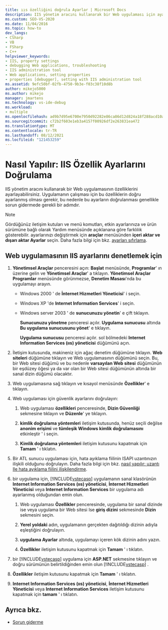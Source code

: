 ```yaml
---
title: ııs özelliğini doğrula Ayarlar | Microsoft Docs
description: IIS yönetim aracını kullanarak bir Web uygulaması için ayarladığınız IIS özellik ayarlarını doğrulama hakkında bilgi edinin.
ms.custom: SEO-VS-2020
ms.date: 11/04/2016
ms.topic: how-to
dev_langs:
- CSharp
- VB
- FSharp
- C++
helpviewer_keywords:
- IIS, property settings
- debugging Web applications, troubleshooting
- IIS administration tool
- Web applications, setting properties
- properties [debugger], setting with IIS administration tool
ms.assetid: 9efc50bf-02fb-4750-9b3e-f03c38f10d8b
author: mikejo5000
ms.author: mikejo
manager: jmartens
ms.technology: vs-ide-debug
ms.workload:
- multiple
ms.openlocfilehash: ad9b7d95e6700e7950d92282e86ca86d12d824a18f288acd10a3939b945bfb45
ms.sourcegitcommit: c72b2f603e1eb3a4157f00926df2e263831ea472
ms.translationtype: MT
ms.contentlocale: tr-TR
ms.lasthandoff: 08/12/2021
ms.locfileid: "121453259"
---
```

# <a name="how-to-verify-iis-property-settings"></a>Nasıl Yapılır: IIS Özellik Ayarlarını Doğrulama

IIS yönetim aracını kullanarak bir Web uygulamasının özelliklerini ayarlayabilirsiniz. Uygulamanın çalışması için bu özelliklerin doğru ayarlanmış olması gerekir, bu nedenle bu ayarların doğrulanması genellikle sorun gidermede gerekli bir adımdır.

> [!NOTE]
> Gördüğünüz iletişim kutuları ve menü komutları, etkin ayarlarınıza ve ürün sürümüne bağlı olarak Yardım menüsünde açıklanana göre farklılık gösterebilir. ayarlarınızı değiştirmek için **araçlar** menüsünden **içeri aktar ve dışarı aktar Ayarlar** seçin. Daha fazla bilgi için bkz. [ayarları sıfırlama](../ide/environment-settings.md#reset-settings).

## <a name="to-check-iis-settings-for-the-web-application"></a>Web uygulamasının IIS ayarlarını denetlemek için

1. **Yönetimsel Araçlar** penceresini açın: **Başlat** menüsünde, **Programlar**' ın üzerine gelin ve **Yönetimsel Araçlar**' a tıklayın. **Yönetimsel Araçlar** **Programlar** menüsünde görünmezse, **Denetim Masası**'nda bu uygulamayı arayın.

   - Windows 2000 ' de **İnternet Hizmetleri Yöneticisi**' i seçin.

   - Windows XP 'de **Internet Information Services**' i seçin.

   - Windows server 2003 ' de **sunucunuzu yönetin**' e çift tıklayın.

        **Sunucunuzu yönetme** penceresi açılır. **Uygulama sunucusu** altında **Bu uygulama sunucusunu yönet**' e tıklayın.

        **Uygulama sunucusu** penceresi açılır. sol bölmedeki **Internet Information Services (ııs) yöneticisi** düğümünü açın.

2. İletişim kutusunda, makineniz için ağaç denetim düğümüne tıklayın. **Web siteleri** düğümüne tıklayın ve Web uygulamasının düğümünü seçin. Bu, bir Web sitesi düğümü ve bu nedenle **varsayılan Web sitesi** düğümünün bir eşdüzey öğesi ya da var olan bir Web sitesi düğümünün altında bir sanal dizin düğümü olacaktır.

3. Web uygulamasına sağ tıklayın ve kısayol menüsünde **Özellikler**' e tıklayın.

4. Web uygulaması için güvenlik ayarlarını doğrulayın:

   1. Web uygulaması **özellikleri** penceresinde, **Dizin Güvenliği** sekmesine tıklayın ve **Düzenle**' ye tıklayın.

   2. **kimlik doğrulama yöntemleri** iletişim kutusunda, henüz seçili değilse **anonim erişimi** ve **tümleşik Windows kimlik doğrulamasını** etkinleştir ' i seçin.

   3. **Kimlik doğrulama yöntemleri** iletişim kutusunu kapatmak için **Tamam** ' ı tıklatın.

5. Bir ATL sunucu uygulaması için, hata ayıklama fiilinin ISAPI uzantınızın ilişkili olduğunu doğrulayın. Daha fazla bilgi için bkz. [nasıl yapılır: uzantı Ile hata ayıklama fiilini ilişkilendirme](/previous-versions/ms165022(v=vs.100)).

6. bir uygulama için, [!INCLUDE[vstecasp](../code-quality/includes/vstecasp_md.md)] uygulamanın sanal klasörünün **Internet Information Services (ııs) yöneticisi**, **İnternet Hizmetleri Yöneticisi** veya **Internet Information Services** bir uygulama adı ayarlanmış olduğundan emin olun.

   1. Web uygulaması **Özellikler** penceresinde, uygulama bir sanal dizinde ise veya uygulama bir Web sitesi Ise **giriş dizini** sekmesinde **Dizin** sekmesini seçin.

   2. **Yerel yoldaki** adın, uygulamanın gerçekten dağıtıldığı dizinin adıyla eşleştiğini doğrulayın.

   3. **uygulama Ayarlar** altında, uygulamayı içeren kök dizinin adını yazın.

   4. **Özellikler** iletişim kutusunu kapatmak için **Tamam** ' ı tıklatın.

7. bir [!INCLUDE[vstecasp](../code-quality/includes/vstecasp_md.md)] uygulama için **ASP.NET** sekmesine tıklayın ve doğru sürümünün belirtildiğinden emin olun [!INCLUDE[vstecasp](../code-quality/includes/vstecasp_md.md)] .

8. **Özellikler** iletişim kutusunu kapatmak için **Tamam** ' ı tıklatın.

9. **Internet Information Services (ııs) yöneticisi**, **İnternet Hizmetleri Yöneticisi** veya **Internet Information Services** iletişim kutusunu kapatmak için **tamam** ' ı tıklatın.

## <a name="see-also"></a>Ayrıca bkz.

- [Sorun giderme](../debugger/debugging-web-applications-troubleshooting.md)